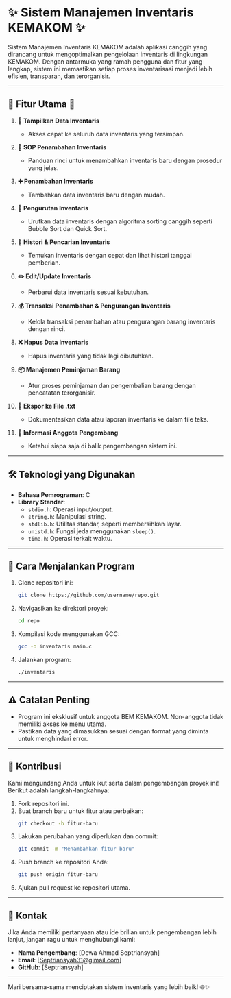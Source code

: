 # ✨ Sistem Manajemen Inventaris KEMAKOM ✨

Sistem Manajemen Inventaris KEMAKOM adalah aplikasi canggih yang dirancang untuk mengoptimalkan pengelolaan inventaris di lingkungan KEMAKOM. Dengan antarmuka yang ramah pengguna dan fitur yang lengkap, sistem ini memastikan setiap proses inventarisasi menjadi lebih efisien, transparan, dan terorganisir.

---

## 🌟 **Fitur Utama** 🌟

1. **📂 Tampilkan Data Inventaris**
   - Akses cepat ke seluruh data inventaris yang tersimpan.

2. **📜 SOP Penambahan Inventaris**
   - Panduan rinci untuk menambahkan inventaris baru dengan prosedur yang jelas.

3. **➕ Penambahan Inventaris**
   - Tambahkan data inventaris baru dengan mudah.

4. **🔢 Pengurutan Inventaris**
   - Urutkan data inventaris dengan algoritma sorting canggih seperti Bubble Sort dan Quick Sort.

5. **📅 Histori & Pencarian Inventaris**
   - Temukan inventaris dengan cepat dan lihat histori tanggal pemberian.

6. **✏️ Edit/Update Inventaris**
   - Perbarui data inventaris sesuai kebutuhan.

7. **💰 Transaksi Penambahan & Pengurangan Inventaris**
   - Kelola transaksi penambahan atau pengurangan barang inventaris dengan rinci.

8. **❌ Hapus Data Inventaris**
   - Hapus inventaris yang tidak lagi dibutuhkan.

9. **📦 Manajemen Peminjaman Barang**
   - Atur proses peminjaman dan pengembalian barang dengan pencatatan terorganisir.

10. **📄 Ekspor ke File .txt**
    - Dokumentasikan data atau laporan inventaris ke dalam file teks.

11. **👥 Informasi Anggota Pengembang**
    - Ketahui siapa saja di balik pengembangan sistem ini.

---

## 🛠️ **Teknologi yang Digunakan**

- **Bahasa Pemrograman**: C
- **Library Standar**:
  - `stdio.h`: Operasi input/output.
  - `string.h`: Manipulasi string.
  - `stdlib.h`: Utilitas standar, seperti membersihkan layar.
  - `unistd.h`: Fungsi jeda menggunakan `sleep()`.
  - `time.h`: Operasi terkait waktu.

---

## 🚀 **Cara Menjalankan Program**

1. Clone repositori ini:
   ```bash
   git clone https://github.com/username/repo.git
   ```
2. Navigasikan ke direktori proyek:
   ```bash
   cd repo
   ```
3. Kompilasi kode menggunakan GCC:
   ```bash
   gcc -o inventaris main.c
   ```
4. Jalankan program:
   ```bash
   ./inventaris
   ```

---

## ⚠️ **Catatan Penting**

- Program ini eksklusif untuk anggota BEM KEMAKOM. Non-anggota tidak memiliki akses ke menu utama.
- Pastikan data yang dimasukkan sesuai dengan format yang diminta untuk menghindari error.

---

## 🤝 **Kontribusi**

Kami mengundang Anda untuk ikut serta dalam pengembangan proyek ini! Berikut adalah langkah-langkahnya:

1. Fork repositori ini.
2. Buat branch baru untuk fitur atau perbaikan:
   ```bash
   git checkout -b fitur-baru
   ```
3. Lakukan perubahan yang diperlukan dan commit:
   ```bash
   git commit -m "Menambahkan fitur baru"
   ```
4. Push branch ke repositori Anda:
   ```bash
   git push origin fitur-baru
   ```
5. Ajukan pull request ke repositori utama.

---
## 📧 **Kontak**

Jika Anda memiliki pertanyaan atau ide brilian untuk pengembangan lebih lanjut, jangan ragu untuk menghubungi kami:

- **Nama Pengembang**: [Dewa Ahmad Septriansyah]
- **Email**: [Septriansyah31@gimail.com]
- **GitHub**: [Septriansyah]

---

Mari bersama-sama menciptakan sistem inventaris yang lebih baik! 🌐✨

